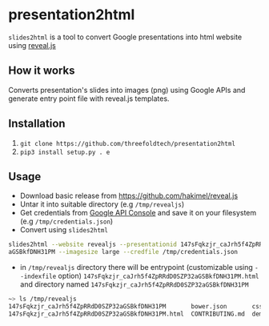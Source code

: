 # presentation2html

`slides2html` is a tool to convert Google presentations into html website using [reveal.js](https://revealjs.com)

## How it works

Converts presentation's slides into images (png) using Google APIs and generate entry point file with reveal.js templates.


## Installation
1. `git clone https://github.com/threefoldtech/presentation2html`
2. `pip3 install setup.py . e`

## Usage

- Download basic release from https://github.com/hakimel/reveal.js 
- Untar it into suitable directory (e.g `/tmp/revealjs`)
- Get credentials from [Google API Console](https://console.developers.google.com/apis/credentials) and save it on your filesystem (e.g `/tmp/credentials.json`)
- Convert using `slides2html`
```bash
slides2html --website revealjs --presentationid 147sFqkzjr_caJrh5f4ZpRRdD0SZP32
aGSBkfDNH31PM --imagesize large --credfile /tmp/credentials.json
```

- in `/tmp/revealjs` directory there will be entrypoint (customizable using `--indexfile` option) `147sFqkzjr_caJrh5f4ZpRRdD0SZP32aGSBkfDNH31PM.html` and directory named `147sFqkzjr_caJrh5f4ZpRRdD0SZP32aGSBkfDNH31PM`

```bash
~> ls /tmp/revealjs
147sFqkzjr_caJrh5f4ZpRRdD0SZP32aGSBkfDNH31PM       bower.json       css        Gruntfile.js  js   LICENSE       plugin     revealjs
147sFqkzjr_caJrh5f4ZpRRdD0SZP32aGSBkfDNH31PM.html  CONTRIBUTING.md  demo.html  index.html    lib  package.json  README.md  test
```

